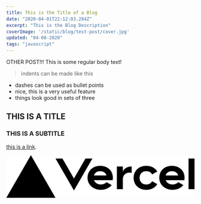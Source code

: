```yaml
---
title: This is the Title of a Blog
date: "2020-04-01T22:12:03.284Z"
excerpt: "This is the Blog Description"
coverImage: '/static/blog/test-post/cover.jpg'
updated: "04-08-2020"
tags: "javascript"
---
```


OTHER POST!!! This is some regular body text!
> indents can be made like this

- dashes can be used as bullet points
- nice, this is a very useful feature
- things look good in sets of three

## THIS IS A TITLE

### THIS IS A SUBTITLE

[this is a link](https://somewebsite.com).

![alt text for image](../public/vercel.svg)